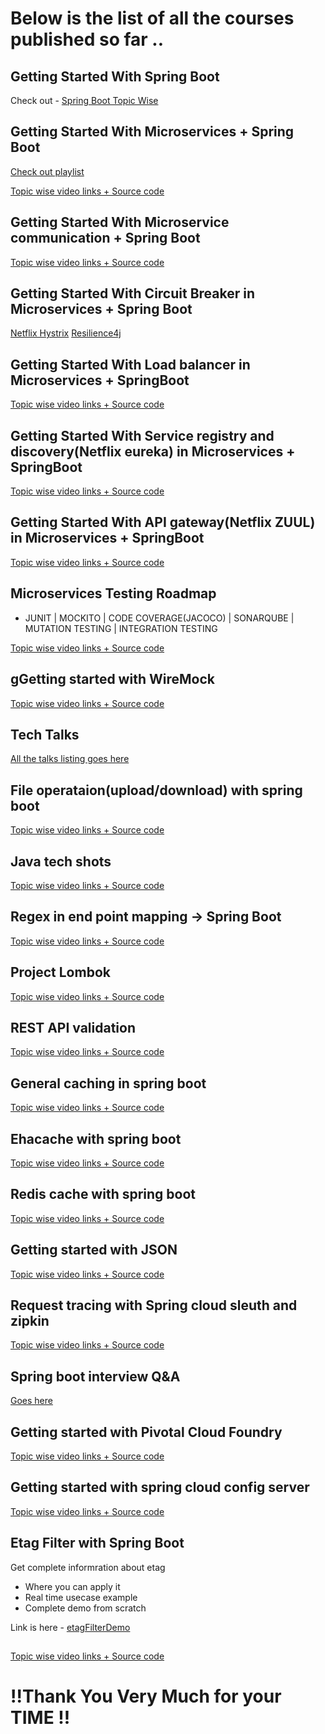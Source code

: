 # Below is the list of all the courses published so far ..

## Getting Started With Spring Boot

Check out - [Spring Boot Topic Wise](Getting-Started-With-Spring-Boot.md)


## Getting Started With Microservices + Spring Boot

[Check out playlist](https://www.youtube.com/playlist?list=PLq3uEqRnr_2Hb9M-hz6GPVg_x9TUQ9PJA)

[Topic wise video links + Source code](https://github.com/greenlearner01/Microservices)

## Getting Started With Microservice communication + Spring Boot

[Topic wise video links + Source code](https://github.com/greenlearner01/RestTemplate)

## Getting Started With Circuit Breaker in Microservices + Spring Boot

[Netflix Hystrix](https://github.com/greenlearner01/CircuitBreaker)
[Resilience4j](https://github.com/greenlearner01/resilience4j)

## Getting Started With Load balancer in Microservices + SpringBoot

[Topic wise video links + Source code](https://github.com/greenlearner01/Load-Balancing-In-Microservices-Ribbon)

## Getting Started With Service registry and discovery(Netflix eureka) in Microservices + SpringBoot

[Topic wise video links + Source code](https://github.com/greenlearner01/Service-Registry-And-Discovery-Eureka)

## Getting Started With API gateway(Netflix ZUUL) in Microservices + SpringBoot

[Topic wise video links + Source code](https://github.com/greenlearner01/ApiGateway)

## Microservices Testing Roadmap

* JUNIT | MOCKITO | CODE COVERAGE(JACOCO) | SONARQUBE | MUTATION TESTING | INTEGRATION TESTING

[Topic wise video links + Source code](https://github.com/greenlearner01/Microservices-Testing)

## gGetting started with WireMock

[Topic wise video links + Source code](https://github.com/greenlearner01/WireMock)

## Tech Talks

[All the talks listing goes here](https://github.com/greenlearner01/Tech-Talks)

## File operataion(upload/download) with spring boot

[Topic wise video links + Source code](https://github.com/greenlearner01/File-Upload-Download-With-SpringBoot)

## Java tech shots

[Topic wise video links + Source code](https://github.com/greenlearner01/Java-Tech-Shots)

## Regex in end point mapping -> Spring Boot

[Topic wise video links + Source code](https://github.com/greenlearner01/springboot-regex)

## Project Lombok

[Topic wise video links + Source code](https://github.com/greenlearner01/project-lombok)

## REST API validation

[Topic wise video links + Source code](https://github.com/greenlearner01/rest-api-validation)

## General caching in spring boot

[Topic wise video links + Source code](https://github.com/greenlearner01/Caching-In-SpringBoot)

## Ehacache with spring boot

[Topic wise video links + Source code](https://github.com/greenlearner01/Ehcache-with-SpringBoot)

## Redis cache with spring boot

[Topic wise video links + Source code](https://github.com/greenlearner01/Redis_Cache-With-SpringBoot)

## Getting started with JSON

[Topic wise video links + Source code](https://github.com/greenlearner01/JSON)

## Request tracing with Spring cloud sleuth and zipkin

[Topic wise video links + Source code](https://github.com/greenlearner01/Request-Tracing-In-Microservices-Architecture-Sleuth-Zipkin)

## Spring boot interview Q&A

[Goes here](https://github.com/greenlearner01/Spring-Boot-Interview-Question-Answers)

## Getting started with Pivotal Cloud Foundry

[Topic wise video links + Source code](https://github.com/greenlearner01/PivotalCloudFoundry)

## Getting started with spring cloud config server

[Topic wise video links + Source code](https://github.com/greenlearner01/spring-cloud-config)

## Etag Filter with Spring Boot

Get complete informration about etag

* Where you can apply it
* Real time usecase example
* Complete demo from scratch

Link is here - [etagFilterDemo](https://github.com/greenlearner01/RandomButAwesome/tree/master/etagfilterdemo)

## <topics>

[Topic wise video links + Source code]()


# !!Thank You Very Much for your TIME !!
